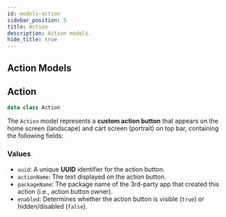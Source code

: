 ```yaml
---
id: models-action
sidebar_position: 5
title: Action
description: Action models.
hide_title: true
---
```


## Action Models

## Action
```kotlin
data class Action
```
The `Action` model represents a **custom action button** that appears on the home screen (landscape) and cart screen (portrait) on top bar, containing the following fields:  

### Values
- `uuid`: A unique **UUID** identifier for the action button.  
- `actionName`: The text displayed on the action button.  
- `packageName`: The package name of the 3rd-party app that created this action (i.e., action button owner).  
- `enabled`: Determines whether the action button is visible (`true`) or hidden/disabled (`false`).  